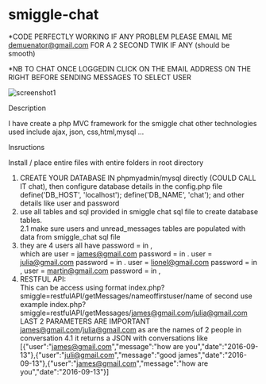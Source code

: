 # smiggle-chat                                                
                                                  
*CODE PERFECTLY WORKING IF ANY PROBLEM PLEASE EMAIL ME demuenator@gmail.com FOR A 2 SECOND TWIK IF ANY (should be smooth)

*NB TO CHAT ONCE LOGGEDIN CLICK ON THE EMAIL ADDRESS ON THE RIGHT BEFORE SENDING MESSAGES TO SELECT USER

![screenshot1](https://cloud.githubusercontent.com/assets/20079524/16377991/704ef126-3c69-11e6-871e-4841ca712580.PNG)

Description

I have create a php MVC framework for the smiggle chat other technologies used include ajax, json, css,html,mysql ...

  Insructions

Install / place entire files with entire folders in root directory

1. CREATE YOUR DATABASE IN phpmyadmin/mysql directly (COULD CALL IT chat), then configure database details in the config.php file
	define('DB_HOST', 'localhost');
	define('DB_NAME', 'chat'); and other details like user and password
2. use all tables and sql provided in smiggle chat  sql file to create database tables.                                               
2.1 make sure users and unread_messages tables are populated with data from smiggle_chat sql file
3. they are 4 users all have password = in ,                                                
which are user = james@gmail.com
password = in . 
user = julia@gmail.com
password = in . 
user = lionel@gmail.com
password = in , 
user = martin@gmail.com
password = in , 
4. RESTFUL API:                                                                                  
This can be access using format index.php?smiggle=restfulAPI/getMessages/nameoffirstuser/name of second use
example index.php?smiggle=restfulAPI/getMessages/james@gmail.com/julia@gmail.com                           
LAST 2 PARAMETERS ARE IMPORTANT james@gmail.com/julia@gmail.com as are the names of 2 people in conversation
 4.1 it returns a JSON with conversations like                                                              
 [{"user":"james@gmail.com","message":"how are you","date":"2016-09-13"},{"user":"juli@gmail.com","message":"good james","date":"2016-09-13"},{"user":"james@gmail.com","message":"how are you","date":"2016-09-13"}]

